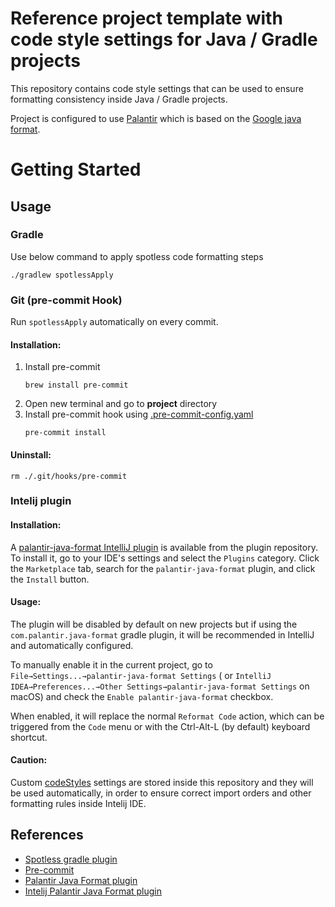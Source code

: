 # Reference project template with code style settings for Java / Gradle projects

This repository contains code style settings that can be used to ensure formatting consistency inside Java / Gradle projects.

Project is configured to use [Palantir](https://github.com/palantir/palantir-java-format) which is based on
the [Google java format](https://github.com/google/google-java-format).

# Getting Started

## Usage

### Gradle

Use below command to apply spotless code formatting steps

```shell
./gradlew spotlessApply
```

### Git (pre-commit Hook)

Run `spotlessApply` automatically on every commit.

#### Installation:

1. Install pre-commit
	```shell
	brew install pre-commit
	```
2. Open new terminal and go to **project** directory
3. Install pre-commit hook using [.pre-commit-config.yaml](./.pre-commit-config.yaml)
	```shell
	pre-commit install
	```

#### Uninstall:

```shell
rm ./.git/hooks/pre-commit
```

### Intelij plugin

#### Installation:

A [palantir-java-format IntelliJ plugin](https://plugins.jetbrains.com/plugin/13180-palantir-java-format/)
is available from the plugin repository. To install it, go to your IDE's settings and select the `Plugins` category.
Click the `Marketplace` tab, search for the `palantir-java-format` plugin, and click the `Install` button.

#### Usage:

The plugin will be disabled by default on new projects but if using the `com.palantir.java-format` gradle plugin, it
will be recommended in IntelliJ and automatically configured.

To manually enable it in the current project, go to `File→Settings...→palantir-java-format Settings` (
or `IntelliJ IDEA→Preferences...→Other Settings→palantir-java-format Settings` on macOS) and check
the `Enable palantir-java-format` checkbox.

When enabled, it will replace the normal `Reformat Code` action, which can be triggered from the `Code` menu or with the
Ctrl-Alt-L (by default) keyboard shortcut.

#### Caution:

Custom [codeStyles](./.idea/codeStyles) settings are stored inside this repository and they will be used automatically, in order to ensure correct import orders and other formatting rules inside Intelij IDE.

## References

* [Spotless gradle plugin](https://github.com/diffplug/spotless/tree/main/plugin-gradle)
* [Pre-commit](https://pre-commit.com/#usage)
* [Palantir Java Format plugin](https://github.com/palantir/palantir-java-format)
* [Intelij Palantir Java Format plugin](https://plugins.jetbrains.com/plugin/13180-palantir-java-format/)
